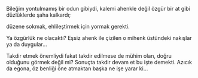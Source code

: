 Bileğim yontulmamış bir odun gibiydi, kalemi ahenkle değil özgür bir at gibi düzlüklerde şaha kalkardı;

düzene sokmak, ehlileştirmek için yormak gerekti.

Ya özgürlük ne olacaktı? Eşsiz ahenk ile çizilen o mihenk üstündeki nakışlar ya da duygular...

Takdir etmek önemliydi fakat takdir edilmese de mühim olan, doğru olduğunu görmek değil mi? Sonuçta takdir devam et bu işte demekti. Azıcık da egona, öz benliği öne atmaktan başka ne işe yarar ki…

